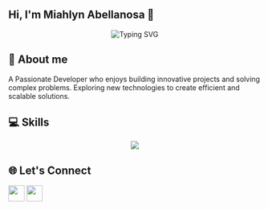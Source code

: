 ##  Hi, I'm Miahlyn Abellanosa 👋

<div align="center">
  <img src="https://readme-typing-svg.demolab.com?font=Fira+Code&pause=1000&color=9D00FF&center=true&vCenter=true&width=435&lines=Developer;.NET+Developer;Full+Stack+Developer;React+Developer;Next+Developer" alt="Typing SVG" />
</div>

## 🚀 About me

A Passionate Developer who enjoys building innovative projects and solving complex problems. Exploring new technologies to create efficient and scalable solutions.


## 💻 Skills
<p align="center">
  <a href="https://skillicons.dev">
    <img src="https://skillicons.dev/icons?i=dotnet,cs,angular,azure,javascript,ts,nextjs,py,sklearn,opencv,git" />
  </a>
</p>

## 🌐 Let's Connect
<p align="left"><a href="https://www.linkedin.com/in/miahlyn-abellanosa-2a2002233/" target="_blank" rel="noreferrer"><img src="https://user-images.githubusercontent.com/136922683/272305834-1a9f3795-0304-480f-8953-b92a0cfb1ca3.png" width="32" height="32" /></a> <a href="Jalen.1720@gmail.com" target="_blank" rel="noreferrer"><img src="https://user-images.githubusercontent.com/136922683/272307679-1e5d5f64-a063-437a-9f1e-fa2d7c8f8932.png" width="32" height="32" /></a>
<p/>
